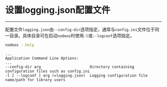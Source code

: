 # 设置logging.json配置文件
---

配置文件`logging.json`由`--config-dir`选项指定，通常与`config.ini`文件位于同一目录。具体目录可在启动`nodeos`时使用`-l`或`--logconf`选项指定。
 
```sh
nodeos --help
```

```console
...
Application Command Line Options:
...
--config-dir arg                      Directory containing configuration files such as config.ini
-l [ --logconf ] arg (=logging.json)  Logging configuration file name/path for library users
```
